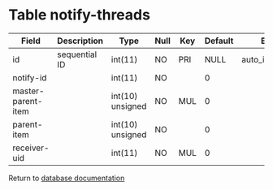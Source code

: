Table notify-threads
====================

| Field              | Description      | Type             | Null | Key | Default | Extra          |
|--------------------|------------------|------------------|------|-----|---------|----------------|
| id                 | sequential ID    | int(11)          | NO   | PRI | NULL    | auto_increment |
| notify-id          |                  | int(11)          | NO   |     | 0       |                |
| master-parent-item |                  | int(10) unsigned | NO   | MUL | 0       |                |
| parent-item        |                  | int(10) unsigned | NO   |     | 0       |                |
| receiver-uid       |                  | int(11)          | NO   | MUL | 0       |                |

Return to [database documentation](help/database)
